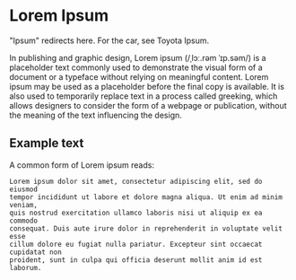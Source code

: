 # Lorem Ipsum

"Ipsum" redirects here. For the car, see Toyota Ipsum.

In publishing and graphic design, Lorem ipsum (/ˌlɔː.rəm ˈɪp.səm/) is a 
placeholder text commonly used to demonstrate the visual form of a document 
or a typeface without relying on meaningful content. Lorem ipsum may be used 
as a placeholder before the final copy is available. It is also used to 
temporarily replace text in a process called greeking, which allows designers 
to consider the form of a webpage or publication, without the meaning of the 
text influencing the design.


## Example text

A common form of Lorem ipsum reads:

```
Lorem ipsum dolor sit amet, consectetur adipiscing elit, sed do eiusmod 
tempor incididunt ut labore et dolore magna aliqua. Ut enim ad minim veniam, 
quis nostrud exercitation ullamco laboris nisi ut aliquip ex ea commodo 
consequat. Duis aute irure dolor in reprehenderit in voluptate velit esse 
cillum dolore eu fugiat nulla pariatur. Excepteur sint occaecat cupidatat non 
proident, sunt in culpa qui officia deserunt mollit anim id est laborum.
```
